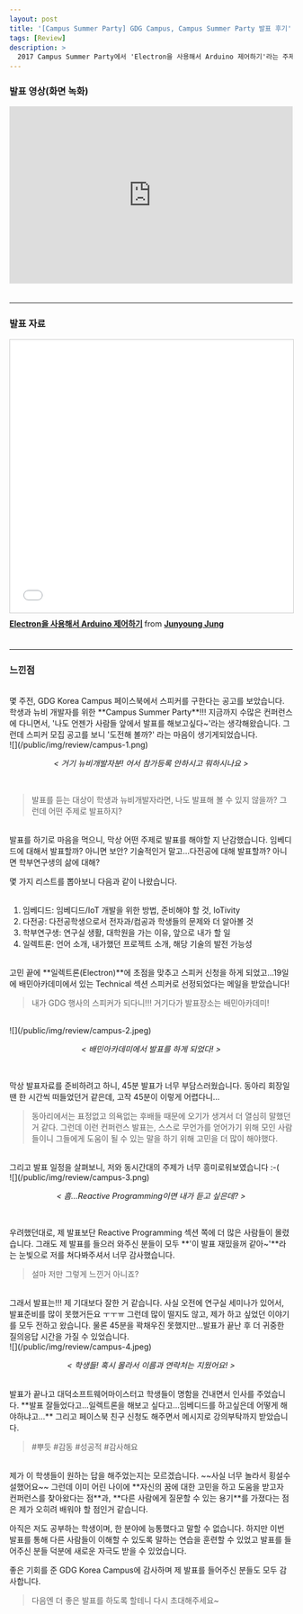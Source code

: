 ```yaml
---
layout: post
title: '[Campus Summer Party] GDG Campus, Campus Summer Party 발표 후기'
tags: [Review]
description: >
  2017 Campus Summer Party에서 'Electron을 사용해서 Arduino 제어하기'라는 주제로 발표한 후기입니다.  
---
```


### 발표 영상(화면 녹화)  

<div>
<iframe width="100%" height="315" src="https://www.youtube.com/embed/6X6sDo6FpII?list=PLTj4ip-QW96t1ieBhfBDOQUF5N73PTrt2" frameborder="0" allowfullscreen></iframe>
</div>

<br/>

***
### 발표 자료  

<div>
<iframe src="//www.slideshare.net/slideshow/embed_code/key/7ezbQsdHFUoNZW" width="100%" height="485" frameborder="0" marginwidth="0" marginheight="0" scrolling="no" style="border:1px solid #CCC; border-width:1px; margin-bottom:5px; max-width: 100%;" allowfullscreen> </iframe> <div style="margin-bottom:5px"> <strong> <a href="//www.slideshare.net/JunyoungJung8/electron-arduino" title="Electron을 사용해서 Arduino 제어하기" target="_blank">Electron을 사용해서 Arduino 제어하기</a> </strong> from <strong><a href="https://www.slideshare.net/JunyoungJung8" target="_blank">Junyoung Jung</a></strong> </div>
</div>

<br/>

***

### 느낀점  
<br/>
몇 주전, GDG Korea Campus 페이스북에서 스피커를 구한다는 공고를 보았습니다. 학생과 뉴비 개발자를 위한 **Campus Summer Party**!!!  
지금까지 수많은 컨퍼런스에 다니면서, '나도 언젠가 사람들 앞에서 발표를 해보고싶다~'라는 생각해왔습니다. 그런데 스피커 모집 공고를 보니 '도전해 볼까?' 라는 마음이 생기게되었습니다.

<br/>
![](/public/img/review/campus-1.png)  
<p style="text-align: center;font-style:italic;"> < 거기 뉴비개발자분! 어서 참가등록 안하시고 뭐하시나요 > </p>  

<br/>

> 발표를 듣는 대상이 학생과 뉴비개발자라면, 나도 발표해 볼 수 있지 않을까? 그런데 어떤 주제로 발표하지?  

<br/>
발표를 하기로 마음을 먹으니, 막상 어떤 주제로 발표를 해야할 지 난감했습니다. 임베디드에 대해서 발표할까? 아니면 보안? 기술적인거 말고...다전공에 대해 발표할까? 아니면 학부연구생의 삶에 대해?  

몇 가지 리스트를 뽑아보니 다음과 같이 나왔습니다.  
<br/>

1. 임베디드: 임베디드/IoT 개발을 위한 방법, 준비해야 할 것, IoTivity  
2. 다전공: 다전공학생으로서 전자과/컴공과 학생들의 문제와 더 알아볼 것  
3. 학부연구생: 연구실 생활, 대학원을 가는 이유, 앞으로 내가 할 일  
4. 일렉트론: 언어 소개, 내가했던 프로젝트 소개, 해당 기술의 발전 가능성  

<br/>
고민 끝에 **일렉트론(Electron)**에 초점을 맞추고 스피커 신청을 하게 되었고...19일에 배민아카데미에서 있는 Technical 섹션 스피커로 선정되었다는 메일을 받았습니다!  

> 내가 GDG 행사의 스피커가 되다니!!! 거기다가 발표장소는 배민아카데미!  

<br/>
![](/public/img/review/campus-2.jpeg)
<p style="text-align: center;font-style:italic;"> < 배민아카데미에서 발표를 하게 되었다! > </p>  
<br/>  

막상 발표자료를 준비하려고 하니, 45분 발표가 너무 부담스러웠습니다. 동아리 회장일땐 한 시간씩 떠들었던거 같은데, 고작 45분이 이렇게 어렵다니...  

> 동아리에서는 표정없고 의욕없는 후배들 때문에 오기가 생겨서 더 열심히 말했던거 같다. 그런데 이런 컨퍼런스 발표는, 스스로 무언가를 얻어가기 위해 모인 사람들이니 그들에게 도움이 될 수 있는 말을 하기 위해 고민을 더 많이 해야했다.  

<br/>  
그리고 발표 일정을 살펴보니, 저와 동시간대의 주제가 너무 흥미로워보였습니다 :-(  

<br/>
![](/public/img/review/campus-3.png)
<p style="text-align: center;font-style:italic;"> < 흠...Reactive Programming이면 내가 듣고 싶은데? > </p>  
<br/>  

우려했던대로, 제 발표보단 Reactive Programming 섹션 쪽에 더 많은 사람들이 몰렸습니다. 그래도 제 발표를 들으러 와주신 분들이 모두 **'이 발표 재밌을꺼 같아~'**라는 눈빛으로 저를 쳐다봐주셔서 너무 감사했습니다.  

> 설마 저만 그렇게 느낀거 아니죠?  

<br/>
그래서 발표는!!! 제 기대보다 잘한 거 같습니다. 사실 오전에 연구실 세미나가 있어서, 발표준비를 많이 못했거든요 ㅜㅜㅠ 그런데 많이 떨지도 않고, 제가 하고 싶었던 이야기를 모두 전하고 왔습니다. 물론 45분을 꽉채우진 못했지만...발표가 끝난 후 더 귀중한 질의응답 시간을 가질 수 있었습니다.  

<br/>
![](/public/img/review/campus-4.jpeg)
<p style="text-align: center;font-style:italic;"> < 학생들! 혹시 몰라서 이름과 연락처는 지웠어요! > </p>  
<br/>  
발표가 끝나고 대덕소프트웨어마이스터고 학생들이 명함을 건내면서 인사를 주었습니다. **발표 잘들었다고...일렉트론을 해보고 싶다고...임베디드를 하고싶은데 어떻게 해야하냐고...** 그리고 페이스북 친구 신청도 해주면서 메시지로 강의부탁까지 받았습니다.  

> #뿌듯 #감동 #성공적 #감사해요  

<br/>
제가 이 학생들이 원하는 답을 해주었는지는 모르겠습니다. ~~사실 너무 놀라서 횡설수설했어요~~ 그런데 이미 어린 나이에 **자신의 꿈에 대한 고민을 하고 도움을 받고자 컨퍼런스를 찾아왔다는 점**과, **다른 사람에게 질문할 수 있는 용기**를 가졌다는 점은 제가 오히려 배워야 할 점인거 같습니다.  

아직은 저도 공부하는 학생이며, 한 분야에 능통했다고 말할 수 없습니다. 하지만 이번 발표를 통해 다른 사람들이 이해할 수 있도록 말하는 연습을 훈련할 수 있었고 발표를 들어주신 분들 덕분에 새로운 자극도 받을 수 있었습니다.  

좋은 기회를 준 GDG Korea Campus에 감사하며 제 발표를 들어주신 분들도 모두 감사합니다.  

> 다음엔 더 좋은 발표를 하도록 할테니 다시 초대해주세요~
